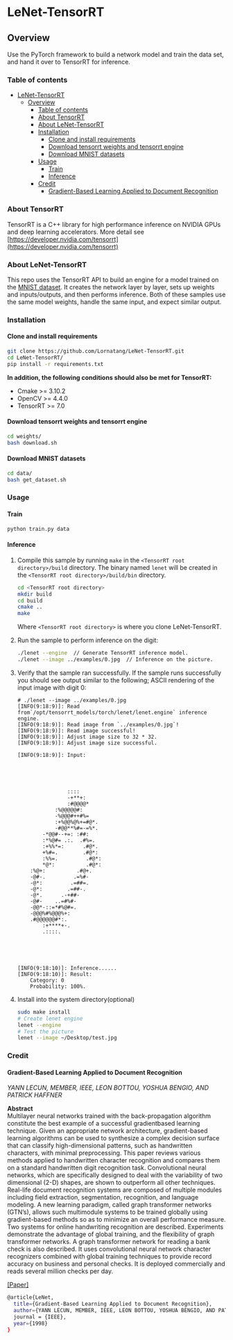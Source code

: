 # LeNet-TensorRT

## Overview

Use the PyTorch framework to build a network model and train the data set, and hand it over to TensorRT for inference.

### Table of contents

- [LeNet-TensorRT](#lenet-tensorrt)
  - [Overview](#overview)
    - [Table of contents](#table-of-contents)
    - [About TensorRT](#about-tensorrt)
    - [About LeNet-TensorRT](#about-lenet-tensorrt)
    - [Installation](#installation)
      - [Clone and install requirements](#clone-and-install-requirements)
      - [Download tensorrt weights and tensorrt engine](#download-tensorrt-weights-and-tensorrt-engine)
      - [Download MNIST datasets](#download-mnist-datasets)
    - [Usage](#usage)
      - [Train](#train)
      - [Inference](#inference)
    - [Credit](#credit)
      - [Gradient-Based Learning Applied to Document Recognition](#gradient-based-learning-applied-to-document-recognition)

### About TensorRT

TensorRT is a C++ library for high performance inference on NVIDIA GPUs and deep learning accelerators.
More detail see [https://developer.nvidia.com/tensorrt](https://developer.nvidia.com/tensorrt)

### About LeNet-TensorRT

This repo uses the TensorRT API to build an engine for a model trained on the [MNIST dataset](http://yann.lecun.com/exdb/mnist/).
It creates the network layer by layer, sets up weights and inputs/outputs, and then performs inference.
Both of these samples use the same model weights, handle the same input, and expect similar output.

### Installation

#### Clone and install requirements

```bash
git clone https://github.com/Lornatang/LeNet-TensorRT.git
cd LeNet-TensorRT/
pip install -r requirements.txt
```

**In addition, the following conditions should also be met for TensorRT:**

- Cmake >= 3.10.2
- OpenCV >= 4.4.0
- TensorRT >= 7.0

#### Download tensorrt weights and tensorrt engine

```bash
cd weights/
bash download.sh
```

#### Download MNIST datasets

```bash
cd data/
bash get_dataset.sh
```

### Usage

#### Train

```bash
python train.py data
```

#### Inference

1. Compile this sample by running `make` in the `<TensorRT root directory>/build` directory. The binary named `lenet` will be created in the `<TensorRT root directory>/build/bin` directory.

    ```bash
    cd <TensorRT root directory>
    mkdir build
    cd build
    cmake ..
    make
    ```

    Where `<TensorRT root directory>` is where you clone LeNet-TensorRT.

2. Run the sample to perform inference on the digit:

    ```bash
    ./lenet --engine  // Generate TensorRT inference model.
    ./lenet --image ../examples/0.jpg  // Inference on the picture.
    ```

3. Verify that the sample ran successfully. If the sample runs successfully you should see output similar to the following; ASCII rendering of the input image with digit 0:

    ```text
    # ./lenet --image ../examples/0.jpg 
    [INFO(9:18:9)]: Read from`/opt/tensorrt_models/torch/lenet/lenet.engine` inference engine.
    [INFO(9:18:9)]: Read image from `../examples/0.jpg`!
    [INFO(9:18:9)]: Read image successful! 
    [INFO(9:18:9)]: Adjust image size to 32 * 32.
    [INFO(9:18:9)]: Adjust image size successful.

    [INFO(9:18:9)]: Input:

                                    
                                    
                                    
                                    
                    ::::          
                    -+**+:         
                    :#@@@@*         
                :%@@@@@#:        
                -%@@@#++#%=       
                :+%@@%@%+=#@*.      
                -#@@**%#=-=%*.      
            -*@@#--+=: :##:      
            :*%@#= .:.  .#%=.     
            :+%%*=:      .#@*.     
            +%#=.        .#@*:     
            :%%=.         .#@*:     
            *@*:          .#@*:     
        :%@+:          .#@+.     
        -@#-.         .=%#-      
        -@*:         .=##=.      
        -@*:        .=##-.       
        -@*.      .-+##-         
        -@#-    ..=#%#-          
        -@@*-::=*#%@#=.          
        -@@@%#%@@@%+:            
        .#@@@@@@#*:.             
            :+****+-.               
            .::::.                 
                                    
                                    
                                    
                                    

    [INFO(9:18:10)]: Inference......
    [INFO(9:18:10)]: Result: 
        Category: 0
        Probability: 100%.

    ```
  
4. Install into the system directory(optional)

    ```bash
    sudo make install
    # Create lenet engine
    lenet --engine
    # Test the picture
    lenet --image ~/Desktop/test.jpg
    ```

### Credit

#### Gradient-Based Learning Applied to Document Recognition

_YANN LECUN, MEMBER, IEEE, LEON BOTTOU, YOSHUA BENGIO, AND PATRICK HAFFNER_ </br>

**Abstract** </br>
Multilayer neural networks trained with the back-propagation
algorithm constitute the best example of a successful gradientbased learning technique. Given an appropriate network
architecture, gradient-based learning algorithms can be used
to synthesize a complex decision surface that can classify
high-dimensional patterns, such as handwritten characters, with
minimal preprocessing. This paper reviews various methods
applied to handwritten character recognition and compares them
on a standard handwritten digit recognition task. Convolutional
neural networks, which are specifically designed to deal with
the variability of two dimensional (2-D) shapes, are shown to
outperform all other techniques.
Real-life document recognition systems are composed of multiple
modules including field extraction, segmentation, recognition,
and language modeling. A new learning paradigm, called graph
transformer networks (GTN’s), allows such multimodule systems
to be trained globally using gradient-based methods so as to
minimize an overall performance measure.
Two systems for online handwriting recognition are described.
Experiments demonstrate the advantage of global training, and
the flexibility of graph transformer networks.
A graph transformer network for reading a bank check is
also described. It uses convolutional neural network character
recognizers combined with global training techniques to provide
record accuracy on business and personal checks. It is deployed
commercially and reads several million checks per day.

[[Paper]](https://pdfs.semanticscholar.org/62d7/9ced441a6c78dfd161fb472c5769791192f6.pdf)

```bash
@article{LeNet,
  title={Gradient-Based Learning Applied to Document Recognition},
  author={YANN LECUN, MEMBER, IEEE, LEON BOTTOU, YOSHUA BENGIO, AND PATRICK HAFFNE},
  journal = {IEEE},
  year={1998}
}
```
